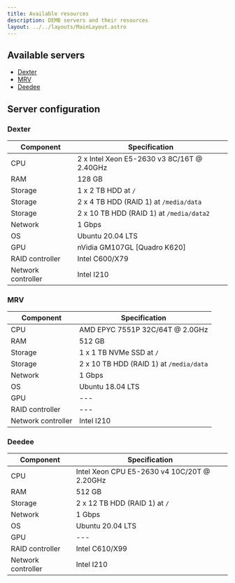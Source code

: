 ```yaml
---
title: Available resources
description: DEMB servers and their resources
layout: ../../layouts/MainLayout.astro
---
```


## Available servers
* [Dexter](#dexter)
* [MRV](#mrv)
* [Deedee](#deedee)

## Server configuration

### Dexter

| Component          | Specification                              |
|--------------------|--------------------------------------------|
| CPU                | 2 x Intel Xeon E5-2630 v3 8C/16T @ 2.40GHz |
| RAM                | 128 GB                                     |
| Storage            | 1 x 2 TB HDD at `/`                        |
| Storage            | 2 x 4 TB HDD (RAID 1) at `/media/data`     |
| Storage            | 2 x 10 TB HDD (RAID 1) at `/media/data2`   |
| Network            | 1 Gbps                                     |
| OS                 | Ubuntu 20.04 LTS                           |
| GPU                | nVidia GM107GL [Quadro K620]               |
| RAID controller    | Intel C600/X79                             |
| Network controller | Intel I210                                 |

### MRV

| Component          | Specification                           |
|--------------------|-----------------------------------------|
| CPU                | AMD EPYC 7551P 32C/64T @ 2.0GHz         |
| RAM                | 512 GB                                  |
| Storage            | 1 x 1 TB NVMe SSD at `/`                |
| Storage            | 2 x 10 TB HDD (RAID 1) at `/media/data` |
| Network            | 1 Gbps                                  |
| OS                 | Ubuntu 18.04 LTS                        |
| GPU                | ---                                     |
| RAID controller    | ---                                     |
| Network controller | Intel I210                              |

### Deedee

| Component          | Specification                               |
|--------------------|---------------------------------------------|
| CPU                | Intel Xeon CPU E5-2630 v4 10C/20T @ 2.20GHz |
| RAM                | 512 GB                                      |
| Storage            | 2 x 12 TB HDD (RAID 1) at `/`               |
| Network            | 1 Gbps                                      |
| OS                 | Ubuntu 20.04 LTS                            |
| GPU                | ---                                         |
| RAID controller    | Intel C610/X99                              |
| Network controller | Intel I210                                  |
